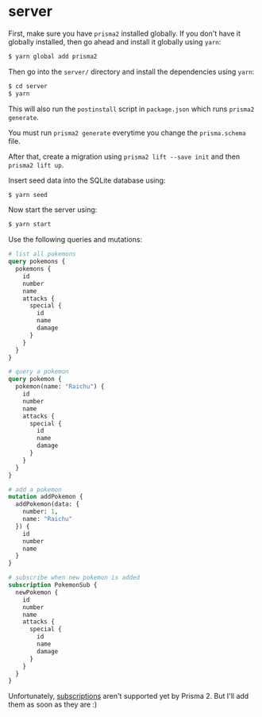 # server

First, make sure you have `prisma2` installed globally. If you don't have it globally installed, then go ahead and install it globally using `yarn`:

```bash
$ yarn global add prisma2
```

Then go into the `server/` directory and install the dependencies using `yarn`:

```bash
$ cd server
$ yarn
```

This will also run the `postinstall` script in `package.json` which runs `prisma2 generate`.

You must run `prisma2 generate` everytime you change the `prisma.schema` file.

After that, create a migration using `prisma2 lift --save init` and then `prisma2 lift up`.

Insert seed data into the SQLite database using:

```bash
$ yarn seed
```

Now start the server using:

```bash
$ yarn start
```

Use the following queries and mutations:

```graphql
# list all pokemons
query pokemons {
  pokemons {
    id
    number
    name
    attacks {
      special {
        id
        name
        damage
      }
    }
  }
}

# query a pokemon
query pokemon {
  pokemon(name: "Raichu") {
    id
    number
    name
    attacks {
      special {
        id
        name
        damage
      }
    }
  }
}

# add a pokemon
mutation addPokemon {
  addPokemon(data: {
    number: 1,
    name: "Raichu"
  }) {
    id
    number
    name
  }
}

# subscribe when new pokemon is added
subscription PokemonSub {
  newPokemon {
    id
    number
    name
    attacks {
      special {
        id
        name
        damage
      }
    }
  }
}
```

Unfortunately, [subscriptions](https://github.com/prisma/prisma2/issues/298) aren't supported yet by Prisma 2. But I'll add them as soon as they are :)